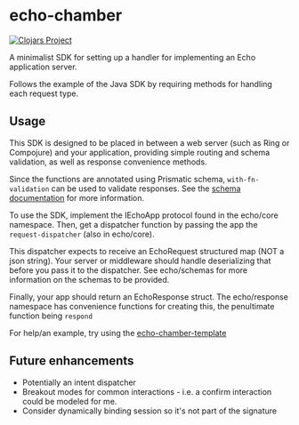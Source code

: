 # echo-chamber

[![Clojars Project](http://clojars.org/echo-chamber/latest-version.svg)](http://clojars.org/echo-chamber)

A minimalist SDK for setting up a handler for implementing an Echo application server.

Follows the example of the Java SDK by requiring methods for handling each request type.

## Usage

This SDK is designed to be placed in between a web server (such as Ring or Compojure) and your application, providing
simple routing and schema validation, as well as response convenience methods.

Since the functions are annotated using Prismatic schema, `with-fn-validation` can be used to validate responses. See the [schema documentation](https://github.com/Prismatic/schema) for more information.

To use the SDK, implement the IEchoApp protocol found in the echo/core namespace.
Then, get a dispatcher function by passing the app the `request-dispatcher` (also in echo/core).

This dispatcher expects to receive an EchoRequest structured map (NOT a json string). Your server or middleware
should handle deserializing that before you pass it to the dispatcher. See echo/schemas for more information on the schemas to be provided.

Finally, your app should return an EchoResponse struct. The echo/response namespace has convenience functions for creating this, the penultimate function being `respond`

For help/an example, try using the [echo-chamber-template](http://github.com/blandflakes/echo-chamber-template)

## Future enhancements
- Potentially an intent dispatcher
- Breakout modes for common interactions - i.e. a confirm interaction could be modeled for me.
- Consider dynamically binding session so it's not part of the signature
